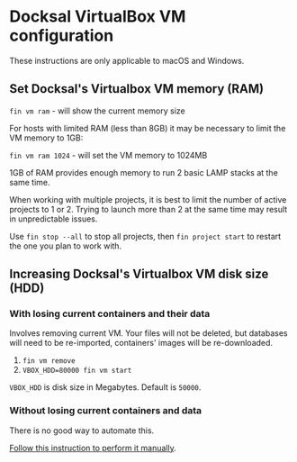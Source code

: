 # Docksal VirtualBox VM configuration

These instructions are only applicable to macOS and Windows.

## Set Docksal's Virtualbox VM memory (RAM)

`fin vm ram` - will show the current memory size

For hosts with limited RAM (less than 8GB) it may be necessary to limit the VM memory to 1GB:

`fin vm ram 1024` - will set the VM memory to 1024MB

1GB of RAM provides enough memory to run 2 basic LAMP stacks at the same time.

When working with multiple projects, it is best to limit the number of active projects to 1 or 2. 
Trying to launch more than 2 at the same time may result in unpredictable issues.

Use `fin stop --all` to stop all projects, then `fin project start` to restart the one you plan to work with.

## Increasing Docksal's Virtualbox VM disk size (HDD)

### With losing current containers and their data

Involves removing current VM. Your files will not be deleted, but databases will need to be re-imported, containers' images will be re-downloaded.

1. `fin vm remove`
2. `VBOX_HDD=80000 fin vm start`

`VBOX_HDD` is disk size in Megabytes. Default is `50000`.

### Without losing current containers and data

There is no good way to automate this.

[Follow this instruction to perform it manually](https://www.jeffgeerling.com/blogs/jeff-geerling/resizing-virtualbox-disk-image).
